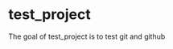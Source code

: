 
# test_project

<!-- badges: start -->
<!-- badges: end -->

The goal of test_project is to test git and github 

